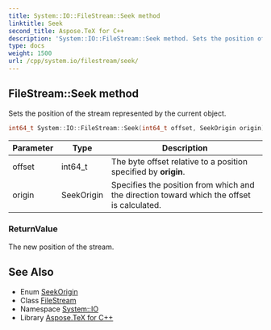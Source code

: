 ```yaml
---
title: System::IO::FileStream::Seek method
linktitle: Seek
second_title: Aspose.TeX for C++
description: 'System::IO::FileStream::Seek method. Sets the position of the stream represented by the current object in C++.'
type: docs
weight: 1500
url: /cpp/system.io/filestream/seek/
---
```

## FileStream::Seek method


Sets the position of the stream represented by the current object.

```cpp
int64_t System::IO::FileStream::Seek(int64_t offset, SeekOrigin origin) override
```


| Parameter | Type | Description |
| --- | --- | --- |
| offset | int64_t | The byte offset relative to a position specified by **origin**. |
| origin | SeekOrigin | Specifies the position from which and the direction toward which the offset is calculated. |

### ReturnValue

The new position of the stream.

## See Also

* Enum [SeekOrigin](../../seekorigin/)
* Class [FileStream](../)
* Namespace [System::IO](../../)
* Library [Aspose.TeX for C++](../../../)

